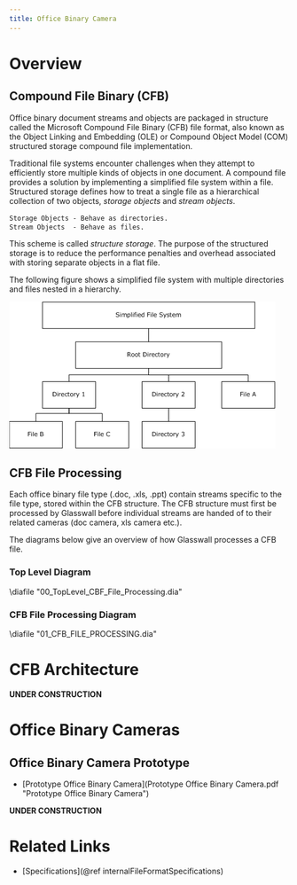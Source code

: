 ```yaml
---
title: Office Binary Camera
---
```


# Overview

## Compound File Binary (CFB)

Office binary document streams and objects are packaged in structure called the Microsoft Compound File Binary (CFB) file format, also known as the Object Linking and Embedding (OLE) or Compound Object Model (COM) structured storage compound file implementation. 


Traditional file systems encounter challenges when they attempt to efficiently store multiple kinds of objects in one document. A compound file provides a solution by implementing a simplified file system within a file. Structured storage defines how to treat a single file as a hierarchical collection of two objects, *storage objects* and *stream objects*.

	Storage Objects - Behave as directories.
	Stream Objects  - Behave as files.

This scheme is called *structure storage*. The purpose of the structured storage is to reduce the performance penalties and overhead associated with storing separate objects in a flat file.

The following figure shows a simplified file system with multiple directories and files nested in a hierarchy.



![Compound File Binary Overview](../img/CFB_Overview.png)



## CFB File Processing

Each office binary file type (.doc, .xls, .ppt) contain streams specific to the file type, stored within the CFB structure. The CFB structure must first be processed by Glasswall before individual streams are handed of to their related cameras (doc camera, xls camera etc.). 

The diagrams below give an overview of how Glasswall processes a CFB file.


### Top Level Diagram

\diafile "00_TopLevel_CBF_File_Processing.dia"

### CFB File Processing Diagram

\diafile "01_CFB_FILE_PROCESSING.dia"


# CFB Architecture

**UNDER CONSTRUCTION**

# Office Binary Cameras

## Office Binary Camera Prototype

- [Prototype Office Binary Camera](Prototype Office Binary Camera.pdf "Prototype Office Binary Camera")

**UNDER CONSTRUCTION**

# Related Links

- [Specifications](@ref internalFileFormatSpecifications)